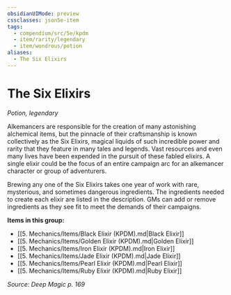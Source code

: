 ```yaml
---
obsidianUIMode: preview
cssclasses: json5e-item
tags:
  - compendium/src/5e/kpdm
  - item/rarity/legendary
  - item/wondrous/potion
aliases:
  - The Six Elixirs
---
```

# The Six Elixirs
*Potion, legendary*  


Alkemancers are responsible for the creation of many astonishing alchemical items, but the pinnacle of their craftsmanship is known collectively as the Six Elixirs, magical liquids of such incredible power and rarity that they feature in many tales and legends. Vast resources and even many lives have been expended in the pursuit of these fabled elixirs. A single elixir could be the focus of an entire campaign arc for an alkemancer character or group of adventurers.

Brewing any one of the Six Elixirs takes one year of work with rare, mysterious, and sometimes dangerous ingredients. The ingredients needed to create each elixir are listed in the description. GMs can add or remove ingredients as they see fit to meet the demands of their campaigns.

**Items in this group:**

- [[5. Mechanics/Items/Black Elixir (KPDM).md\|Black Elixir]]
- [[5. Mechanics/Items/Golden Elixir (KPDM).md\|Golden Elixir]]
- [[5. Mechanics/Items/Iron Elixir (KPDM).md\|Iron Elixir]]
- [[5. Mechanics/Items/Jade Elixir (KPDM).md\|Jade Elixir]]
- [[5. Mechanics/Items/Pearl Elixir (KPDM).md\|Pearl Elixir]]
- [[5. Mechanics/Items/Ruby Elixir (KPDM).md\|Ruby Elixir]]

*Source: Deep Magic p. 169*
